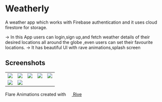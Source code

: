 # Weatherly
A weather app which works with Firebase authentication and it uses cloud firestore for storage.

 -> In this App users can login,sign up,and fetch weather details of their desired  locations all around the globe ,even users can set their favourite locations.
 -> It has beautiful UI with rave animations,splash screen

## Screenshots

<table>
  <tr>
    <td><img src="./assets/readme/01.png"/></td>
    <td><img src="./assets/readme/02.png"/></td>
    <td><img src="./assets/readme/03.png"/></td>
    <td><img src="./assets/readme/04.png"/></td>
    <td><img src="./assets/readme/05.png"/></td>
  </tr>
  <tr>
    <td><img src="./assets/readme/06.png"/></td>
    <td><img src="./assets/readme/07.png"/></td>

   
  </tr>
</table>



Flare Animations created with [<img width="15" src="https://avatars0.githubusercontent.com/u/58453772?s=200&v=4"/>   Rive](https://rive.app/)




